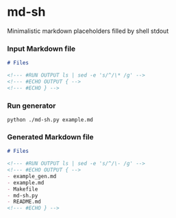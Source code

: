 # md-sh

Minimalistic markdown placeholders filled by shell stdout

### Input Markdown file

<!--- #RUN OUTPUT echo -e "\`\`\`markdown\n$(cat example.md)\n\`\`\`" -->

<!--- #ECHO OUTPUT { -->
```markdown
# Files

<!--- #RUN OUTPUT ls | sed -e 's/^/\* /g' -->
<!--- #ECHO OUTPUT { -->
<!--- #ECHO } -->
```
<!--- #ECHO } -->

### Run generator

`python ./md-sh.py example.md`

### Generated Markdown file

<!--- #RUN OUTPUT echo -e "\`\`\`markdown\n$(cat example_gen.md)\n\`\`\`" -->

<!--- #ECHO OUTPUT { -->
```markdown
# Files

<!--- #RUN OUTPUT ls | sed -e 's/^/\- /g' -->
<!--- #ECHO OUTPUT { -->
- example_gen.md
- example.md
- Makefile
- md-sh.py
- README.md
<!--- #ECHO } -->
```
<!--- #ECHO } -->
